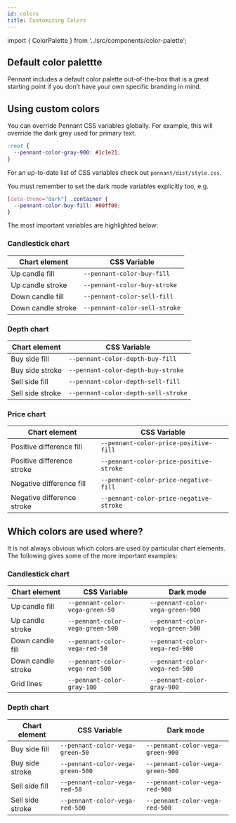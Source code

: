 ```yaml
---
id: colors
title: Customizing Colors
---
```


import { ColorPalette } from '../src/components/color-palette';

## Default color palettte

Pennant includes a default color palette out-of-the-box that is a great starting point if you don’t have your own specific branding in mind.

<div style={{display: "grid", gap: "2rem"}}>
  <ColorPalette color="gray" />
  <ColorPalette color="vega-green" />
  <ColorPalette color="vega-red" />
  <ColorPalette color="vega-blue" />
  <ColorPalette color="vega-orange" />
</div>

## Using custom colors

You can override Pennant CSS variables globally. For example, this will override the dark grey used for primary text.

```css
:root {
  --pennant-color-gray-900: #1c1e21;
}
```

For an up-to-date list of CSS variables check out `pennant/dist/style.css`.

You must remember to set the dark mode variables explicitly too, e.g.

```css
[data-theme="dark"] .container {
  --pennant-color-buy-fill: #00ff00;
}
```

The most important variables are highlighted below:

### Candlestick chart

| Chart element      | CSS Variable                  |
| ------------------ | ----------------------------- |
| Up candle fill     | `--pennant-color-buy-fill`    |
| Up candle stroke   | `--pennant-color-buy-stroke`  |
| Down candle fill   | `--pennant-color-sell-fill`   |
| Down candle stroke | `--pennant-color-sell-stroke` |

### Depth chart

| Chart element    | CSS Variable                        |
| ---------------- | ----------------------------------- |
| Buy side fill    | `--pennant-color-depth-buy-fill`    |
| Buy side stroke  | `--pennant-color-depth-buy-stroke`  |
| Sell side fill   | `--pennant-color-depth-sell-fill`   |
| Sell side stroke | `--pennant-color-depth-sell-stroke` |

### Price chart

| Chart element              | CSS Variable                            |
| -------------------------- | --------------------------------------- |
| Positive difference fill   | `--pennant-color-price-positive-fill`   |
| Positive difference stroke | `--pennant-color-price-positive-stroke` |
| Negative difference fill   | `--pennant-color-price-negative-fill`   |
| Negative difference stroke | `--pennant-color-price-negative-stroke` |

## Which colors are used where?

It is not always obvious which colors are used by particular chart elements. The following gives some of the more important examples:

### Candlestick chart

| Chart element      | CSS Variable                     | Dark mode                        |
| ------------------ | -------------------------------- | -------------------------------- |
| Up candle fill     | `--pennant-color-vega-green-50`  | `--pennant-color-vega-green-900` |
| Up candle stroke   | `--pennant-color-vega-green-500` | `--pennant-color-vega-green-500` |
| Down candle fill   | `--pennant-color-vega-red-50`    | `--pennant-color-vega-red-900`   |
| Down candle stroke | `--pennant-color-vega-red-500`   | `--pennant-color-vega-red-500`   |
| Grid lines         | `--pennant-color-gray-100`       | `--pennant-color-gray-900`       |

### Depth chart

| Chart element    | CSS Variable                     | Dark mode                        |
| ---------------- | -------------------------------- | -------------------------------- |
| Buy side fill    | `--pennant-color-vega-green-50`  | `--pennant-color-vega-green-900` |
| Buy side stroke  | `--pennant-color-vega-green-500` | `--pennant-color-vega-green-500` |
| Sell side fill   | `--pennant-color-vega-red-50`    | `--pennant-color-vega-red-900`   |
| Sell side stroke | `--pennant-color-vega-red-500`   | `--pennant-color-vega-red-500`   |
